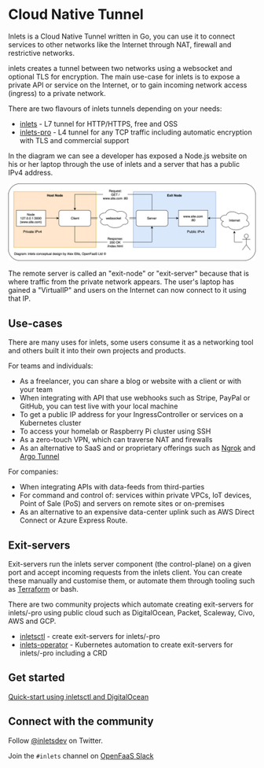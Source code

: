 # Cloud Native Tunnel

Inlets is a Cloud Native Tunnel written in Go, you can use it to connect services to other networks like the Internet through NAT, firewall and restrictive networks.

inlets creates a tunnel between two networks using a websocket and optional TLS for encryption. The main use-case for inlets is to expose a private API or service on the Internet, or to gain incoming network access (ingress) to a private network.

There are two flavours of inlets tunnels depending on your needs:

* [inlets](https://github.com/inlets/inlets) - L7 tunnel for HTTP/HTTPS, free and OSS
* [inlets-pro](https://github.com/inlets/inlets-pro) - L4 tunnel for any TCP traffic including automatic encryption with TLS and commercial support

In the diagram we can see a developer has exposed a Node.js website on his or her laptop through the use of inlets and a server that has a public IPv4 address.

![Conceptual diagram for inlets](images/conceptual.png)

The remote server is called an "exit-node" or "exit-server" because that is where traffic from the private network appears. The user's laptop has gained a "VirtualIP" and users on the Internet can now connect to it using that IP.

## Use-cases

There are many uses for inlets, some users consume it as a networking tool and others built it into their own projects and products.

For teams and individuals:

* As a freelancer, you can share a blog or website with a client or with your team
* When integrating with API that use webhooks such as Stripe, PayPal or GitHub, you can test live with your local machine
* To get a public IP address for your IngressController or services on a Kubernetes cluster
* To access your homelab or Raspberry Pi cluster using SSH
* As a zero-touch VPN, which can traverse NAT and firewalls
* As an alternative to SaaS and or proprietary offerings such as [Ngrok](https://ngrok.io) and [Argo Tunnel](https://www.cloudflare.com/en-gb/products/argo-tunnel/)

For companies:

* When integrating APIs with data-feeds from third-parties
* For command and control of: services within private VPCs, IoT devices, Point of Sale (PoS) and servers on remote sites or on-premises
* As an alternative to an expensive data-center uplink such as AWS Direct Connect or Azure Express Route.

## Exit-servers

Exit-servers run the inlets server component (the control-plane) on a given port and accept incoming requests from the inlets client. You can create these manually and customise them, or automate them through tooling such as [Terraform](https://www.terraform.io) or bash.

There are two community projects which automate creating exit-servers for inlets/-pro using public cloud such as DigitalOcean, Packet, Scaleway, Civo, AWS and GCP.

* [inletsctl](https://github.com/inlets/inletsctl)  - create exit-servers for inlets/-pro
* [inlets-operator](https://github.com/inlets/inlets-operator) - Kubernetes automation to create exit-servers for inlets/-pro including a CRD

## Get started

[Quick-start using inletsctl and DigitalOcean](/get-started/quickstart?id=quick-start)

## Connect with the community

Follow [@inletsdev](https://twitter.com/inletsdev) on Twitter.

Join the `#inlets` channel on [OpenFaaS Slack](https://slack.openfaas.io/)